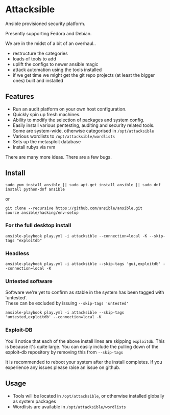 Attacksible
===========

Ansible provisioned security platform.

Presently supporting Fedora and Debian.

We are in the midst of a bit of an overhaul..
- restructure the categories
- loads of tools to add
- uplift the configs to newer ansible magic
- attack automation using the tools installed
- if we get time we might get the git repo projects (at least the bigger ones) built and installed

Features
-------

- Run an audit platform on your own host configuration.
- Quickly spin up fresh machines.
- Ability to modify the selection of packages and system config.
- Easily install various pentesting, auditing and security related tools. Some are system-wide, otherwise
categorised in `/opt/attacksible`
- Various wordlists to `/opt/attacksible/wordlists`
- Sets up the metasploit database
- Install rubys via rvm

There are many more ideas. There are a few bugs.


Install
-----

    sudo yum install ansible || sudo apt-get install ansible || sudo dnf install python-dnf ansible

or

    git clone --recursive https://github.com/ansible/ansible.git
    source ansible/hacking/env-setup

### For the full desktop install
    ansible-playbook play.yml -i attacksible --connection=local -K --skip-tags "exploitdb"

### Headless
    ansible-playbook play.yml -i attacksible --skip-tags 'gui,exploitdb' --connection=local -K

### Untested software
Software we're yet to confirm as stable in the system has been tagged with 'untested'.  
These can be excluded by issuing `--skip-tags 'untested'`

    ansible-playbook play.yml -i attacksible --skip-tags 'untested,exploitdb' --connection=local -K

### Exploit-DB
You'll notice that each of the above install lines are skipping `exploitdb`. This is because it's quite large.
You can easily include the pulling down of the exploit-db repository by removing this from `--skip-tags`

It is recommended to reboot your system after the install completes.
If you experience any issues please raise an issue on github.


Usage
-----

- Tools will be located in `/opt/attacksible`, or otherwise installed globally as system packages
- Wordlists are available in `/opt/attacksible/wordlists`
